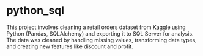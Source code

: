 # python_sql
This project involves cleaning a retail orders dataset from Kaggle using Python (Pandas, SQLAlchemy) and exporting it to SQL Server for analysis. The data was cleaned by handling missing values, transforming data types, and creating new features like discount and profit.
